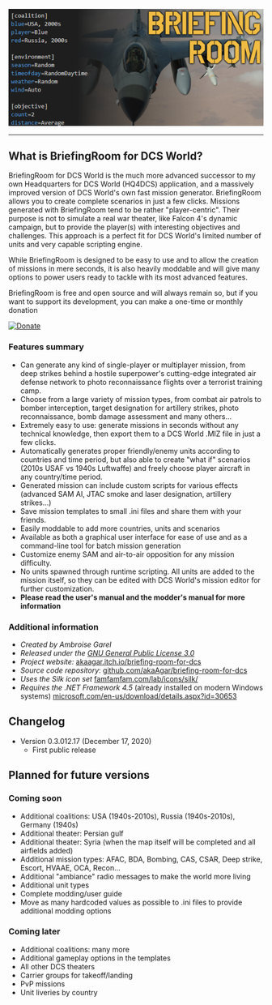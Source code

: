 ![BriefingRoom logo](Media/SplashScreen.png)

----

## What is BriefingRoom for DCS World?
BriefingRoom for DCS World is the much more advanced successor to my own Headquarters for DCS World (HQ4DCS) application, and a massively improved version of DCS World's own fast mission generator. BriefingRoom allows you to create complete scenarios in just a few clicks. Missions generated with BriefingRoom tend to be rather "player-centric". Their purpose is not to simulate a real war theater, like Falcon 4's dynamic campaign, but to provide the player(s) with interesting objectives and challenges. This approach is a perfect fit for DCS World's limited number of units and very capable scripting engine.

While BriefingRoom is designed to be easy to use and to allow the creation of missions in mere seconds, it is also heavily moddable and will give many options to power users ready to tackle with its most advanced features.

BriefingRoom is free and open source and will always remain so, but if you want to support its development, you can make a one-time or monthly donation

[![Donate](https://www.paypalobjects.com/en_US/i/btn/btn_donate_LG.gif)](https://www.paypal.com/cgi-bin/webscr?cmd=_s-xclick&hosted_button_id=VTLATJ7URMMWY)

### Features summary

* Can generate any kind of single-player or multiplayer mission, from deep strikes behind a hostile superpower's cutting-edge integrated air defense network to photo reconnaissance flights over a terrorist training camp.
* Choose from a large variety of mission types, from combat air patrols to bomber interception, target designation for artillery strikes, photo reconnaissance, bomb damage assessment and many others...
* Extremely easy to use: generate missions in seconds without any technical knowledge, then export them to a DCS World .MIZ file in just a few clicks.
* Automatically generates proper friendly/enemy units according to countries and time period, but also able to create "what if" scenarios (2010s USAF vs 1940s Luftwaffe) and freely choose player aircraft in any country/time period.
* Generated mission can include custom scripts for various effects (advanced SAM AI, JTAC smoke and laser designation, artillery strikes...)
* Save mission templates to small .ini files and share them with your friends.
* Easily moddable to add more countries, units and scenarios
* Available as both a graphical user interface for ease of use and as a command-line tool for batch mission generation
* Customize enemy SAM and air-to-air opposition for any mission difficulty.
* No units spawned through runtime scripting. All units are added to the mission itself, so they can be edited with DCS World's mission editor for further customization.
* **Please read the user's manual and the modder's manual for more information**

### Additional information

* *Created by Ambroise Garel*
* *Released under the [GNU General Public License 3.0](https://www.gnu.org/licenses/gpl-3.0.en.html)*
* *Project website:* [akaagar.itch.io/briefing-room-for-dcs](https://akaagar.itch.io/briefing-room-for-dcs)
* *Source code repository*: [github.com/akaAgar/briefing-room-for-dcs](https://github.com/akaAgar/briefing-room-for-dcs)
* *Uses the Silk icon set* [famfamfam.com/lab/icons/silk/](https://famfamfam.com/lab/icons/silk/)
* *Requires the .NET Framework 4.5* (already installed on modern Windows systems) [microsoft.com/en-us/download/details.aspx?id=30653](https://www.microsoft.com/en-us/download/details.aspx?id=30653)

## Changelog

* Version 0.3.012.17 (December 17, 2020)
  * First public release

## Planned for future versions

### Coming soon

* Additional coalitions: USA (1940s-2010s), Russia (1940s-2010s), Germany (1940s)
* Additional theater: Persian gulf
* Additional theater: Syria (when the map itself will be completed and all airfields added)
* Additional mission types: AFAC, BDA, Bombing, CAS, CSAR, Deep strike, Escort, HVAAE, OCA, Recon...
* Additional "ambiance" radio messages to make the world more living
* Additional unit types
* Complete modding/user guide
* Move as many hardcoded values as possible to .ini files to provide additional modding options

### Coming later
* Additional coalitions: many more
* Additional gameplay options in the templates
* All other DCS theaters
* Carrier groups for takeoff/landing
* PvP missions
* Unit liveries by country
